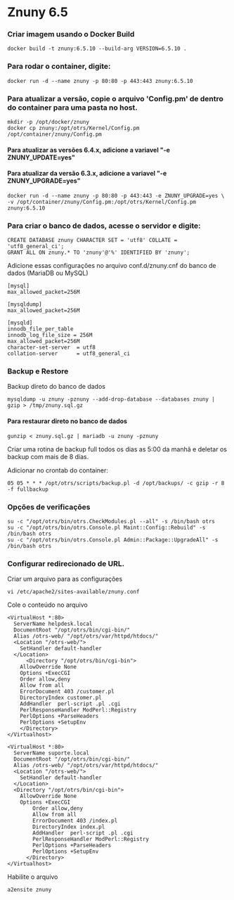 # Znuny 6.5

### Criar imagem usando o Docker Build
	docker build -t znuny:6.5.10 --build-arg VERSION=6.5.10 .

### Para rodar o container, digite:
	docker run -d --name znuny -p 80:80 -p 443:443 znuny:6.5.10

### Para atualizar a versão, copie o arquivo 'Config.pm' de dentro do container para uma pasta no host.
	mkdir -p /opt/docker/znuny
	docker cp znuny:/opt/otrs/Kernel/Config.pm /opt/container/znuny/Config.pm

#### Para atualizar as versões 6.4.x, adicione a variavel "-e ZNUNY_UPDATE=yes"

#### Para atualizar da versão 6.3.x, adicione a variavel "-e ZNUNY_UPGRADE=yes"

	docker run -d --name znuny -p 80:80 -p 443:443 -e ZNUNY_UPGRADE=yes \
	-v /opt/container/znuny/Config.pm:/opt/otrs/Kernel/Config.pm znuny:6.5.10

### Para criar o banco de dados, acesse o servidor e digite:
	CREATE DATABASE znuny CHARACTER SET = 'utf8' COLLATE = 'utf8_general_ci';
	GRANT ALL ON znuny.* TO 'znuny'@'%' IDENTIFIED BY 'znuny';

Adicione essas configurações no arquivo conf.d/znuny.cnf do banco de dados (MariaDB ou MySQL)

	[mysql]
	max_allowed_packet=256M
 
	[mysqldump]
	max_allowed_packet=256M
 
	[mysqld]
	innodb_file_per_table
	innodb_log_file_size = 256M
	max_allowed_packet=256M
	character-set-server  = utf8
	collation-server      = utf8_general_ci
 
### Backup e Restore
Backup direto do banco de dados

	mysqldump -u znuny -pznuny --add-drop-database --databases znuny | gzip > /tmp/znuny.sql.gz

#### Para restaurar direto no banco de dados

	gunzip < znuny.sql.gz | mariadb -u znuny -pznuny

Criar uma rotina de backup full todos os dias as 5:00 da manhã e deletar os backup com mais de 8 dias.

Adicionar no crontab do container:

	05 05 * * * /opt/otrs/scripts/backup.pl -d /opt/backups/ -c gzip -r 8 -f fullbackup

### Opções de verificações
	su -c "/opt/otrs/bin/otrs.CheckModules.pl --all" -s /bin/bash otrs
	su -c "/opt/otrs/bin/otrs.Console.pl Maint::Config::Rebuild" -s /bin/bash otrs
	su -c "/opt/otrs/bin/otrs.Console.pl Admin::Package::UpgradeAll" -s /bin/bash otrs

### Configurar redirecionado de URL.
Criar um arquivo para as configurações

	vi /etc/apache2/sites-available/znuny.conf

Cole o conteúdo no arquivo

	<VirtualHost *:80>
	  ServerName helpdesk.local
	  DocumentRoot "/opt/otrs/bin/cgi-bin/"
	  Alias /otrs-web/ "/opt/otrs/var/httpd/htdocs/"
	  <Location "/otrs-web/">
	    SetHandler default-handler
	  </Location>
          <Directory "/opt/otrs/bin/cgi-bin">
	    AllowOverride None
	    Options +ExecCGI
	    Order allow,deny
	    Allow from all
	    ErrorDocument 403 /customer.pl
	    DirectoryIndex customer.pl
	    AddHandler  perl-script .pl .cgi
	    PerlResponseHandler ModPerl::Registry
	    PerlOptions +ParseHeaders
	    PerlOptions +SetupEnv
	    </Directory>
	</Virtualhost>

	<VirtualHost *:80>
	  ServerName suporte.local
	  DocumentRoot "/opt/otrs/bin/cgi-bin/"
	  Alias /otrs-web/ "/opt/otrs/var/httpd/htdocs/"
	  <Location "/otrs-web/">
	    SetHandler default-handler
	  </Location>
	  <Directory "/opt/otrs/bin/cgi-bin">
	    AllowOverride None
	    Options +ExecCGI
            Order allow,deny
            Allow from all
            ErrorDocument 403 /index.pl
            DirectoryIndex index.pl
            AddHandler  perl-script .pl .cgi
            PerlResponseHandler ModPerl::Registry
            PerlOptions +ParseHeaders
            PerlOptions +SetupEnv
          </Directory>
	</Virtualhost>

 Habilite o arquivo

 	a2ensite znuny
